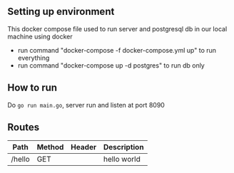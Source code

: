 ## Setting up environment
This docker compose file used to run server and postgresql db in our local machine using docker
- run command "docker-compose -f docker-compose.yml up" to run everything
- run command "docker-compose up -d postgres" to run db only

## How to run
Do `go run main.go`, server run and listen at port 8090

## Routes
| Path | Method | Header | Description |
| ---- | ------ | ------ | ----------- |
| /hello | GET  |        | hello world |